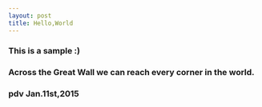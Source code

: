 ```yaml
---
layout: post
title: Hello,World
---
```


### This is a sample :)

### Across the Great Wall we can reach every corner in the world.

### pdv    Jan.11st,2015
